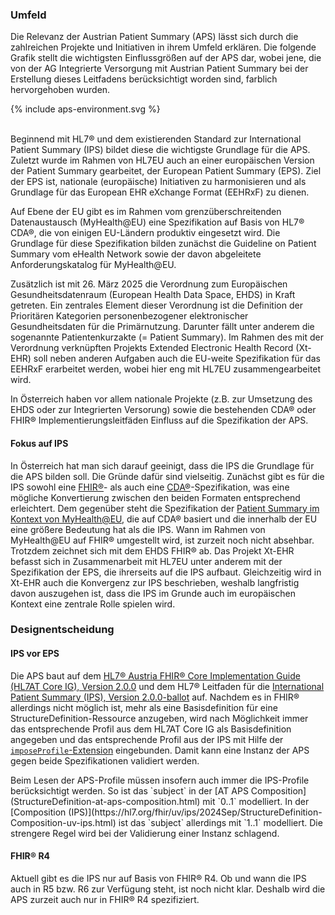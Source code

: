 ### Umfeld

Die Relevanz der Austrian Patient Summary (APS) lässt sich durch die zahlreichen Projekte und Initiativen in ihrem Umfeld erklären. Die folgende Grafik stellt die wichtigsten Einflussgrößen auf der APS dar, wobei jene, die von der AG Integrierte Versorgung mit Austrian Patient Summary bei der Erstellung dieses Leitfadens berücksichtigt worden sind, farblich hervorgehoben wurden.

<div>{% include aps-environment.svg %}</div>
<br clear="all"/>

Beginnend mit HL7® und dem existierenden Standard zur International Patient Summary (IPS) bildet diese die wichtigste Grundlage für die APS. Zuletzt wurde im Rahmen von HL7EU auch an einer europäischen Version der Patient Summary gearbeitet, der European Patient Summary (EPS). Ziel der EPS ist, nationale (europäische) Initiativen zu harmonisieren und als Grundlage für das European EHR eXchange Format (EEHRxF) zu dienen.

Auf Ebene der EU gibt es im Rahmen vom grenzüberschreitenden Datenaustausch (MyHealth@EU) eine Spezifikation auf Basis von HL7® CDA®, die von einigen EU-Ländern produktiv eingesetzt wird. Die Grundlage für diese Spezifikation bilden zunächst die Guideline on Patient Summary vom eHealth Network sowie der davon abgeleitete Anforderungskatalog für MyHealth@EU.

Zusätzlich ist mit 26. März 2025 die Verordnung zum Europäischen Gesundheitsdatenraum (European Health Data Space, EHDS) in Kraft getreten. Ein zentrales Element dieser Verordnung ist die Definition der Prioritären Kategorien personenbezogener elektronischer Gesundheitsdaten für die Primärnutzung. Darunter fällt unter anderem die sogenannte Patientenkurzakte (= Patient Summary). Im Rahmen des mit der Verordnung verknüpften Projekts Extended Electronic Health Record (Xt-EHR) soll neben anderen Aufgaben auch die EU-weite Spezifikation für das EEHRxF erarbeitet werden, wobei hier eng mit HL7EU zusammengearbeitet wird.

In Österreich haben vor allem nationale Projekte (z.B. zur Umsetzung des EHDS oder zur Integrierten Versorung) sowie die bestehenden CDA® oder FHIR® Implementierungsleitfäden Einfluss auf die Spezifikation der APS.

#### Fokus auf IPS

In Österreich hat man sich darauf geeinigt, dass die IPS die Grundlage für die APS bilden soll. Die Gründe dafür sind vielseitig. Zunächst gibt es für die IPS sowohl eine [FHIR®](https://build.fhir.org/ig/HL7/fhir-ips/index.html)- als auch eine [CDA®](https://art-decor.org/art-decor/decor-project--hl7ips-)-Spezifikation, was eine mögliche Konvertierung zwischen den beiden Formaten entsprechend erleichtert. Dem gegenüber steht die Spezifikation der [Patient Summary im Kontext von MyHealth@EU](https://art-decor.ehdsi.eu/art-decor/decor-templates--epsos-?section=templates&id=1.3.6.1.4.1.12559.11.10.1.3.1.1.3), die auf CDA® basiert und die innerhalb der EU eine größere Bedeutung hat als die IPS. Wann im Rahmen von MyHealth@EU auf FHIR® umgestellt wird, ist zurzeit noch nicht absehbar. Trotzdem zeichnet sich mit dem EHDS FHIR® ab. Das Projekt Xt-EHR befasst sich in Zusammenarbeit mit HL7EU unter anderem mit der Spezifikation der EPS, die ihrerseits auf die IPS aufbaut. Gleichzeitig wird in Xt-EHR auch die Konvergenz zur IPS beschrieben, weshalb langfristig davon auszugehen ist, dass die IPS im Grunde auch im europäischen Kontext eine zentrale Rolle spielen wird.

### Designentscheidung

#### IPS vor EPS

Die APS baut auf dem [HL7® Austria FHIR® Core Implementation Guide (HL7AT Core IG), Version 2.0.0](https://fhir.hl7.at/HL7-AT-FHIR-Core-R5/2.0.0/) und dem HL7® Leitfaden für die [International Patient Summary (IPS), Version 2.0.0-ballot](https://hl7.org/fhir/uv/ips/2024Sep/) auf. Nachdem es in FHIR® allerdings nicht möglich ist, mehr als eine Basisdefinition für eine StructureDefinition-Ressource anzugeben, wird nach Möglichkeit immer das entsprechende Profil aus dem HL7AT Core IG als Basisdefinition angegeben und das entsprechende Profil aus der IPS mit Hilfe der [`imposeProfile`-Extension](http://hl7.org/fhir/StructureDefinition/structuredefinition-imposeProfile) eingebunden. Damit kann eine Instanz der APS gegen beide Spezifikationen validiert werden.

<div class="dragon" markdown="1">
Beim Lesen der APS-Profile müssen insofern auch immer die IPS-Profile berücksichtigt werden. So ist das `subject` in der [AT APS Composition](StructureDefinition-at-aps-composition.html) mit `0..1` modelliert. In der [Composition (IPS)](https://hl7.org/fhir/uv/ips/2024Sep/StructureDefinition-Composition-uv-ips.html) ist das `subject` allerdings mit `1..1` modelliert. Die strengere Regel wird bei der Validierung einer Instanz schlagend.
</div>

#### FHIR® R4

Aktuell gibt es die IPS nur auf Basis von FHIR® R4. Ob und wann die IPS auch in R5 bzw. R6 zur Verfügung steht, ist noch nicht klar. Deshalb wird die APS zurzeit auch nur in FHIR® R4 spezifiziert.